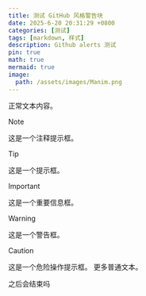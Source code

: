 ```yaml
---
title: 测试 GitHub 风格警告块
date: 2025-6-20 20:31:29 +0800
categories: [测试]
tags: [markdown, 样式]
description: Github alerts 测试
pin: true
math: true
mermaid: true
image:
  path: /assets/images/Manim.png
---
```


正常文本内容。

>[!note]
这是一个注释提示框。

>[!tip]
这是一个提示框。

>[!important]
>这是一个重要信息框。

>[!warning]
>这是一个警告框。

>[!caution]
这是一个危险操作提示框。
更多普通文本。



之后会结束吗


